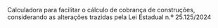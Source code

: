 Calculadora para facilitar o cálculo de cobrança de construções, considerando as alterações trazidas pela Lei Estadual n.º 25.125/2024
